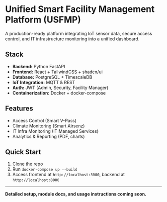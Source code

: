 # Unified Smart Facility Management Platform (USFMP)

A production-ready platform integrating IoT sensor data, secure access control, and IT infrastructure monitoring into a unified dashboard.

## Stack
- **Backend:** Python FastAPI
- **Frontend:** React + TailwindCSS + shadcn/ui
- **Database:** PostgreSQL + TimescaleDB
- **IoT Integration:** MQTT & REST
- **Auth:** JWT (Admin, Security, Facility Manager)
- **Containerization:** Docker + docker-compose

## Features
- Access Control (Smart V-Pass)
- Climate Monitoring (Smart Airsenz)
- IT Infra Monitoring (IT Managed Services)
- Analytics & Reporting (PDF, charts)

## Quick Start

1. Clone the repo
2. Run `docker-compose up --build`
3. Access frontend at `http://localhost:3000`, backend at `http://localhost:8000`

---

**Detailed setup, module docs, and usage instructions coming soon.**
